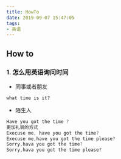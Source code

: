 ```yaml
---
title: HowTo
date: 2019-09-07 15:47:05
tags:
- 英语
---
```


## How to

### 1. 怎么用英语询问时间

- 同事或者朋友
```
what time is it?
```
-  陌生人
```java
Have you got the time ?
更加礼貌的方式
Execuse me, have you got the time?
Execuse me,have you got the time please?
Sorry,hava you got the time?
Sorry,hava you got the time please?
```
